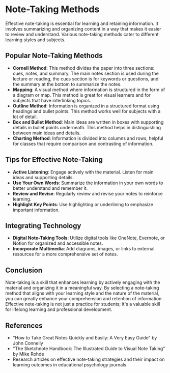 # Note-Taking Methods

Effective note-taking is essential for learning and retaining information. It involves summarizing and organizing content in a way that makes it easier to review and understand. Various note-taking methods cater to different learning styles and subjects.

## Popular Note-Taking Methods

- **Cornell Method**: This method divides the paper into three sections: cues, notes, and summary. The main notes section is used during the lecture or reading, the cues section is for keywords or questions, and the summary at the bottom to summarize the notes.
- **Mapping**: A visual method where information is structured in the form of a diagram or map. This method is great for visual learners and for subjects that have interlinking topics.
- **Outline Method**: Information is organized in a structured format using headings and bullet points. This method works well for subjects with a lot of detail.
- **Box and Bullet Method**: Main ideas are written in boxes with supporting details in bullet points underneath. This method helps in distinguishing between main ideas and details.
- **Charting Method**: Information is divided into columns and rows, helpful for classes that require comparison and contrasting of information.

## Tips for Effective Note-Taking

- **Active Listening**: Engage actively with the material. Listen for main ideas and supporting details.
- **Use Your Own Words**: Summarize the information in your own words to better understand and remember it.
- **Review and Revise**: Regularly review and revise your notes to reinforce learning.
- **Highlight Key Points**: Use highlighting or underlining to emphasize important information.

## Integrating Technology

- **Digital Note-Taking Tools**: Utilize digital tools like OneNote, Evernote, or Notion for organized and accessible notes.
- **Incorporate Multimedia**: Add diagrams, images, or links to external resources for a more comprehensive set of notes.

## Conclusion

Note-taking is a skill that enhances learning by actively engaging with the material and organizing it in a meaningful way. By selecting a note-taking method that aligns with your learning style and the nature of the material, you can greatly enhance your comprehension and retention of information. Effective note-taking is not just a practice for students; it's a valuable skill for lifelong learning and professional development.

## References

- "How to Take Great Notes Quickly and Easily: A Very Easy Guide" by John Connelly
- "The Sketchnote Handbook: The Illustrated Guide to Visual Note Taking" by Mike Rohde
- Research articles on effective note-taking strategies and their impact on learning outcomes in educational psychology journals
